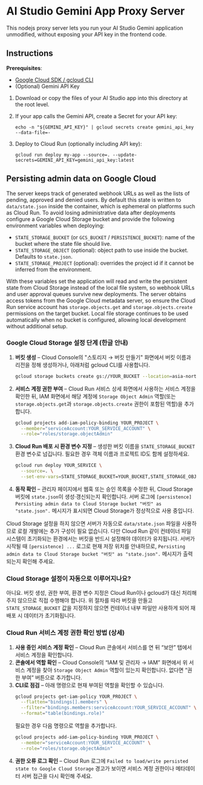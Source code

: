 # AI Studio Gemini App Proxy Server

This nodejs proxy server lets you run your AI Studio Gemini application unmodified, without exposing your API key in the frontend code.


## Instructions

**Prerequisites**:
- [Google Cloud SDK / gcloud CLI](https://cloud.google.com/sdk/docs/install)
- (Optional) Gemini API Key

1. Download or copy the files of your AI Studio app into this directory at the root level.
2. If your app calls the Gemini API, create a Secret for your API key:
     ```
     echo -n "${GEMINI_API_KEY}" | gcloud secrets create gemini_api_key --data-file=-
     ```

3.  Deploy to Cloud Run (optionally including API key):
    ```
    gcloud run deploy my-app --source=. --update-secrets=GEMINI_API_KEY=gemini_api_key:latest
    ```

## Persisting admin data on Google Cloud

The server keeps track of generated webhook URLs as well as the lists of pending, approved and denied users. By default this
state is written to `data/state.json` inside the container, which is ephemeral on platforms such as Cloud Run. To avoid losing
administrative data after deployments configure a Google Cloud Storage bucket and provide the following environment variables
when deploying:

- `STATE_STORAGE_BUCKET` (or `GCS_BUCKET` / `PERSISTENCE_BUCKET`): name of the bucket where the state file should live.
- `STATE_STORAGE_OBJECT` (optional): object path to use inside the bucket. Defaults to `state.json`.
- `STATE_STORAGE_PROJECT` (optional): overrides the project id if it cannot be inferred from the environment.

With these variables set the application will read and write the persistent state from Cloud Storage instead of the local file
system, so webhook URLs and user approval queues survive new deployments. The server obtains access tokens from the Google
Cloud metadata server, so ensure the Cloud Run service account has `storage.objects.get` and `storage.objects.create`
permissions on the target bucket. Local file storage continues to be used automatically when no bucket is configured, allowing
local development without additional setup.

### Google Cloud Storage 설정 단계 (한글 안내)

1. **버킷 생성** – Cloud Console의 "스토리지 → 버킷 만들기" 화면에서 버킷 이름과 리전을 정해 생성하거나, 아래처럼 gcloud CLI를 사용합니다.
   ```bash
   gcloud storage buckets create gs://YOUR_BUCKET --location=asia-northeast3
   ```
2. **서비스 계정 권한 부여** – Cloud Run 서비스 상세 화면에서 사용하는 서비스 계정을 확인한 뒤, IAM 화면에서 해당 계정에 `Storage Object Admin` 역할(또는 `storage.objects.get`과 `storage.objects.create` 권한이 포함된 역할)을 추가합니다.
   ```bash
   gcloud projects add-iam-policy-binding YOUR_PROJECT \
     --member="serviceAccount:YOUR_SERVICE_ACCOUNT" \
     --role="roles/storage.objectAdmin"
   ```
3. **Cloud Run 배포 시 환경 변수 지정** – 생성한 버킷 이름을 `STATE_STORAGE_BUCKET` 환경 변수로 넘깁니다. 필요한 경우 객체 이름과 프로젝트 ID도 함께 설정하세요.
   ```bash
   gcloud run deploy YOUR_SERVICE \
     --source=. \
     --set-env-vars=STATE_STORAGE_BUCKET=YOUR_BUCKET,STATE_STORAGE_OBJECT=state.json
   ```
4. **동작 확인** – 관리자 페이지에서 웹훅 또는 승인 목록을 수정한 뒤, Cloud Storage 버킷에 `state.json`이 생성·갱신되는지 확인합니다. 서버 로그에 `[persistence] Persisting admin data to Cloud Storage bucket "버킷" as "state.json".` 메시지가 표시되면 Cloud Storage가 정상적으로 사용 중입니다.

Cloud Storage 설정을 하지 않으면 서버가 자동으로 `data/state.json` 파일을 사용하므로 로컬 개발에는 추가 구성이 필요 없습니다. 다만 Cloud Run 같이 컨테이너 파일 시스템이 초기화되는 환경에서는 버킷을 반드시 설정해야 데이터가 유지됩니다. 서버가 시작될 때 `[persistence] ...` 로그로 현재 저장 위치를 안내하므로, `Persisting admin data to Cloud Storage bucket "버킷" as "state.json".` 메시지가 출력되는지 확인해 주세요.

### Cloud Storage 설정이 자동으로 이루어지나요?

아니요. 버킷 생성, 권한 부여, 환경 변수 지정은 Cloud Run이나 gcloud가 대신 처리해 주지 않으므로 직접 수행해야 합니다. 위 절차를 따라 버킷을 만들고 `STATE_STORAGE_BUCKET` 값을 지정하지 않으면 컨테이너 내부 파일만 사용하게 되어 재배포 시 데이터가 초기화됩니다.

### Cloud Run 서비스 계정 권한 확인 방법 (상세)

1. **사용 중인 서비스 계정 확인** – Cloud Run 콘솔에서 서비스를 연 뒤 “보안” 탭에서 서비스 계정을 확인합니다.
2. **콘솔에서 역할 확인** – Cloud Console의 “IAM 및 관리자 → IAM” 화면에서 위 서비스 계정을 찾아 `Storage Object Admin` 역할이 있는지 확인합니다. 없다면 “권한 부여” 버튼으로 추가합니다.
3. **CLI로 점검** – 아래 명령으로 현재 부여된 역할을 확인할 수 있습니다.
   ```bash
   gcloud projects get-iam-policy YOUR_PROJECT \
     --flatten="bindings[].members" \
     --filter="bindings.members:serviceAccount:YOUR_SERVICE_ACCOUNT" \
     --format="table(bindings.role)"
   ```
   필요한 경우 다음 명령으로 역할을 추가합니다.
   ```bash
   gcloud projects add-iam-policy-binding YOUR_PROJECT \
     --member="serviceAccount:YOUR_SERVICE_ACCOUNT" \
     --role="roles/storage.objectAdmin"
   ```
4. **권한 오류 로그 확인** – Cloud Run 로그에 `Failed to load/write persisted state to Google Cloud Storage` 경고가 보이면 서비스 계정 권한이나 메타데이터 서버 접근을 다시 확인해 주세요.
